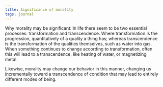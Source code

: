 ```yaml
---
title: Significance of morality
tags: journal
---
```


Why morality may be significant: In life there seem to be two essential
processes: transformation and transcendence.  Where transformation is
the progression, quantitatively of a quality a thing has; whereas
transcendence is the transformation of the qualities themselves, such as
water into gas.  When something continues to change according to
transformation, often this will lead to a transcendence, like heating of
water, or magnetizing metal.

Likewise, morality may change our behavior in this manner, changing us
incrementally toward a transcendence of condition that may lead to
entirely different modes of being.


